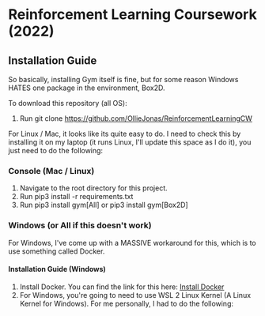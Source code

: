 # Reinforcement Learning Coursework (2022)


## Installation Guide

So basically, installing Gym itself is fine, but for some reason Windows HATES one package in the environment, Box2D.

To download this repository (all OS):

1) Run git clone https://github.com/OllieJonas/ReinforcementLearningCW <your directory>

For Linux / Mac, it looks like its quite easy to do. I need to check this by installing it on my laptop (it runs Linux, I'll update this space as I do it), you just need to do the following:

### Console (Mac / Linux)
1) Navigate to the root directory for this project.
2) Run pip3 install -r requirements.txt
3) Run pip3 install gym[All] or pip3 install gym[Box2D]

### Windows (or All if this doesn't work)

For Windows, I've come up with a MASSIVE workaround for this, which is to use something called Docker.
  
#### Installation Guide (Windows)
  
  1) Install Docker. You can find the link for this here: [Install Docker](https://docs.docker.com/get-docker/ "Docker")
  2) For Windows, you're going to need to use WSL 2 Linux Kernel (A Linux Kernel for Windows). For me personally, I had to do the following:
  
